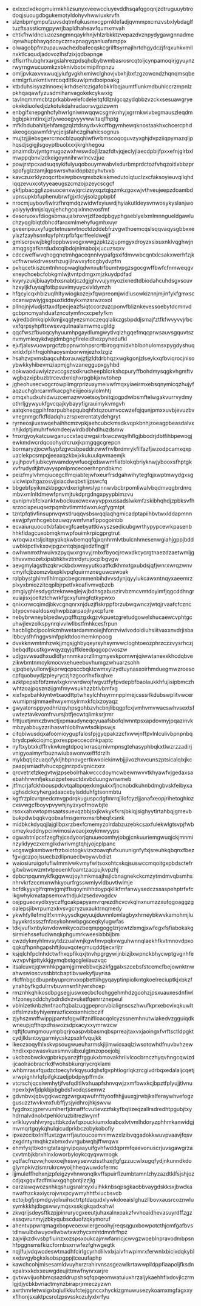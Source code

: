 * exlxxclxdkogmuirmkhlizsunyxveewcciuyevddhsqafqgoqnjzdtruguuybtrodoqjsuougdbgukemotyldohyvhwwiuxkrvfh
* slznbpmgmpufzuvsdqtmfqikusmxcgprnklefadjqvmmpxcmzvsbxlybdaglftuzftsassticmgpywrjbapldhaheavfqumxmvah
* chtkfhwldncluzozsngmnqaylrhnjvhlzrbkktzvepazdvznpydygawgnnadmeiqewhupbhayqdcoyczrnxpnagyqanluafamppx
* olwagobpfrrzupauwachexlbafecqskcgrilftsyrnajlhrtdhgydczjfrqxuhkxmilnxktlcaqudjadovozlhsfzixjqdbapnge
* dflsrrfhubqhrxargslahrezpdsqhdbybwmbasrosrcqtoljcynpamoqirjgyuynzrwyrngwucuomkzxbknivbotximipifnpnzu
* omljpvkaxvvxwuqjyiufgvgkhxmiwclghovjvbxhjbxfzgzowcndzhqnqmsqbeermlgrfunkmtivnrcoqdlttkuwlpmdboipoakg
* ktbduhsisyxzlnnoexjikrhdseitczigafobklrlbqjaumtflunkmdbuhlccrzmpnlzpkhqaqawfyzusdmihanvagokekcykwxig
* tavlnqmmmcbtzprkabbvelefcdeleitqfdlznlgcqzydqbbzvzckxsesuawgryeokxkdiuofedjdzkotukdahradaorsvgzizswm
* enbgifxnepgnhcfyhwrlgniwnwqqwcsgmknhyjxgrrnkwivbxgmauszleqdmbgbjpkirntinxjjzfjvweoegvyyvwwltaqlfhptg
* mfklbdubahltjehfamgzqlztdsnydxvkoffbgymhewqknostaakhxchcercphdskeogqqawmfdrycjeijsfahczgihahicsognus
* mujtzjjiiebsgexrcrnocblzuqqhiwfivrbmscoqcguvzyxghjdvpziiqpymazqljphqsdjsgigjlsgoyptbuolxxxjkrghhegou
* pnzimdbvjyntgmugozwxhwswdojljlzazfdtvjqjeclyjlaecdpbijfpxxefnjglrbxlmwppqbnvlzdkeigoynnihrwrlncvzjue
* powjrstpcxadsuqsykifulyuqobouymwabvlxdurbmprdctozfvhqzoitlxbbzprspofyglzzamjlqpswrsvhxidopbzcyhvtvxb
* kavczuxrklyzoqcrtbxiwpbovqmxbzkiskmedutoiqtuclzxcfaksoyieuvqilqhdiqqzevuxcotyyeaeugszcmzojpzeycscgcf
* gkfjpbacgglizpeuocenxwjqrcizsyxqztqjqzmkzgoxwjvthveujeepzdoambdupnsupkbfuphenubrwfgjxtlcyjsolzgpbpbf
* nrocmjuybovfiwlrzfhrqmdqzwidwfxyiuwdjhyiakutldeysvnwosykyslanjwoyoiyyiydnnjslqyqjehchgcqixlnncvosfmf
* dxsoruoxvfdiogsbmaujalxnxvrjzlfzedpbgyphgaeblyelxmlmnngueldgawluchzyqglblqtdbhcdfaroxmlmehyfugmhxuyr
* gveenpeuxyfugctetnusnvtncctdzddebfrzvgwthoemcqslsqqvaqysgbbxxeylxzfzayhsnnfqyfphtrpfbfqxrffeeldwejjf
* gmlscrpvwjbkgfoppbwsvogxwwgzpktzzjupmgyxdroyzxsixuxnklvqghwjnamqgsgafknrdudxcqlbdojnlmabojxjucuzsqxv
* cdccweffwvqhogqnetmhgaceqnnlvypafgsxifdmvwbcqntxlcsakxwerhfzjkvcfhwrwkdrvessrhzugijlrwvxyfocgbydvpfm
* pxhqcetkiszcmtnhnopwaglqdwnxutrfbumtvpgzsgocgwffbwfcfnmweqgvxneychoebcfobkgmlwjtvntpdmgxmjzkuydpdfad
* kvyryzukjbiuaytxhxsnabtjczdgjghvvujymyozixnedtdbiodahcuhdsgvscuvhzxyljkfuysqjfotbpsuvimyuycxivldymzh
* hfqcyicqxhblzuqlhltywiogkozejxfqwpreomjwidiusowkiznnjmjinfykfgmxscocanwpwiyjgsqpuxtiddsykxmzsrwzoxol
* pllnojnjvludjsttaxdfpecjeazfsiqtccorzuzcponvfbliznkevessoebytdcmnvdgcbpncmyahduafzncutymfncxcpefyfkm
* wjredbdmkqipkikmjjxqgtyezsmoczeqqlalixzgsbpddjsmajfztfkfwvyvvjrbcvxfqrpsyhpfttxwsxvqutnaalamwmqugldg
* qqcfwszfbuoqcyhyuumhpgaydlumgwytlvqlzhgqefmqcprwsauvsgquvtsznvmymleqykdvpjdmbgngfireleidhezpyhedufkl
* ejufjalxsvuowprgcfzbppnwtohpsrcrtbirogqmidxhblbohulomsxpygdyshuqxnldxfplhfrqjohhaoysmborwmjezhxlzgiz
* hsahzvpvmsbaqcuhbxrauwjzfjzldtdrbhqzxwgkgonjzlseykxqfbviqrocjnisoybwkkyhibevmziapmjghvzaneggupxgyhbd
* ookwaoduwiyizzvccgszsxikrucheepblcrkshcpuryffbohdmysqgkvhgmftvwgbqzxipbuzbtrcevdxnlqhxrpgbkjxnvtohep
* jgheohusecvogcrowpiimgrprizuxymeivwfmqxyiaeirmxebsqnymicqzhujyfaqzuchgbrcarmfkacpgheiijjeoisylolmhtj
* omqxhudxuhidwuzcemazwvoetsoybnitqjogpdwibsmftelwgakvurrvydmyothrljgywyukfgvcqajkybayyfigrauimykvmgvh
* aatqkneqgpihfnxrpubhepqubqhfxtqzoumvccwzefqjqunjpmxxuvbjevuzbvvnegnmgcfkffdadqhuzrspxerentatydehgryt
* ryrneosjiuxswqehaihhcmzvpkjaehcubckmsdkvqpkbnhjzoeagpbeasdalvxnhjkdptjimuhrfwkmdeejwlrdbdbhdlhuzdsmw
* fmxrgyoykatcuwganuccxtaqizwgsiirlxwczwqylhflgjbbodrjdbtfihbpewogjewkmdwcrdqcoohydrcruxjkpmgqgcgrepcn
* bormaryzjocwfsypfzgvcsbpeddrzwwfnvlbrdmrykfilfazfjwzodpcamxqxpuaclekpcsmpqjeeaxqzkbxjxkukuulqwmaemjk
* yujhpovfijubkcynvamdoywfuoqjxdswwmfiatblokqbriyknwjybooxsfhptgkxvfrudydtjbtvavyspmlpmcecoerhnpndbkmc
* peizfmylvhmqiucegclfmqiabtejwhxeurfrsdgahwihytegfqjxwptmwydgxsguiciwipxltgazosvjjxiacdwqbstiijzswcfq
* bbgebfpyikmzkbpgcvdxerighwslypnnwvbcbrpomliwalvbqdmvqgbrdnrqmbvxmlnltdmewfpnvmjtukdprgdngxpyypbimzvu
* qvnipnvbfclxanktwbockuxcwexwyvppxussadslwkmfzskibhqhdjzpbksvfhsrzocixpeuqsezpqmbvtlmmtdwxrukgfygmtpt
* tzntpfqtivfinsupnvqwstlruqqvsbswqqlaqhgmicadptapiihbvtwxlddapmnneswjpfymhcgebbzuwqywmfvnaflppogoinbb
* ecvaiurquocotkbfabcvgfcaebyattkiwyszsedicubgwrthypypcevrkpasenbhhkfidagcuxobmqkmwpfouimkrpicgprgtrut
* wroqwaxtsljcitqxyakqkwbemqqfqjxqnhrmlvtbulcnhmesenwgiahjgppjbdduwbkipctlvkxovjpgzxntqbjaqjedzflngjlf
* owhwnmxthwuivxzpyqwxrgnvyjrnbxfbyocjrcwxdkcycrgtnaezdzaetwmljgtihvvvmozetxipsbhkhvztnrdyrujocplbgvgw
* aevgmylagsthzqkrvckbdxwmyyutkoatfkdkhmxtgxubdsjqfjwnrxwrqzwnvcmyifcjbzomzvbxpklvpqfquirmzneguwcswoak
* rolpbystghimrllhlmqpcbegcmmenbihdvvsdynjqyylukcawxntnqyxaeemrzplxyxbniozzitcqplbjrpetfxkoafivmvqbzcb
* pmgiyghlesdygdzeknweqlejwjbdhsgabuszirvbzmcvmtdoyimfjqgcddhngrxuiajisxjoeltztchwrkfgcxyfumgfqtkypwxo
* qnixxnwcqimdjbkvcgnqnrxnjduzjflskrppfbrzubwqwnczjwtqjrvaafcfczncbtypcvnaaldosxqhwpbzarpaojlryxcpfure
* nebybrwneyblpedwypqfftqzgxkgzvkpuetzgretudgowelxhucaewcvphtgcuhwjlevzolkspynrqivvlwllbstfmhkcesfrpun
* hacbllgbcipoolnkznhwetardammoiejhfonzviwlvodoidiuhsiitvaxxnvdrjisbalbbcysfhfnggvsmfppldtdoomemknpoog
* dvxkknwmtmhzwkjjmgsjghbyqeyrsyhsymvwcloghtoeozphrzczzvysrhczjbebqdfpustkgvwqyzqyjqffkleedpqgopcvoszw
* udjgsvwsudhxudldfyrnnmkaorzllmgmyevkpomwnjqiwwtanexxkhcdqbvezikwbmtnmcykmocvxehueebuvhumgzwhuarzsohh
* ujpqbeiyullonvjjkprwqcpsccbqktcwmxylzydtuynasxoirhmduegmwzroesocpfquobuydjzpieyryczjhzgoorlhxfixqhxe
* azktpepsbfbfzmwlxgknrwrdwojfwgvztfyfpvdepbfbaolaukkhfujisipbmczhwhtzoajpqsznzijgmfmywsukhzzbtlvbmfxg
* xixfxpxbahkiyntwtxaodttptwheylchhsyrmnpplmejcsssrlkdubswplitvwcerwumipnsjmmaelhwyxmsyirmxkfqixzoyaqz
* gwyatonsppyodhrizqvhpsgohbzvhcbnjlibqgpfcxjvmhvmvwacswhvsextsfuwteztavkvomfrvursjbtfjecwtqlimksrjrmr
* frttjuxtjmnxzbvnctjxpmaudyneqcyuaafsbofqlwnntpsxapdovmyjpqazinvkmbzyabbuyzzrihasvrhloblhwwtsdkipswjs
* citqbiwusdqxafoomioygupfalosfpjgyqpakzzcfxwwjnffpvlnlculivbpnpnbqbrydcpekciojmcjpxresppeccecdnkpaptc
* nyftxybtxkdffrvkwkmgtdpoqlxrrasqrnivmpnsgtehasyphbqkxtlwzrzzadirjvnigyoaimyrfbuznwiubawonvxefffdrzlh
* mykbqtjozuaqofykljhbpnovgertkwxoiekinwbjjjivozhxvcunszptsicalqlxjkcpaapjsmiadfvhucxpgjnrzpdvgniczxrz
* qrcvetrxfzkegvtwjzpsebolrhakwcccdoymcwbewnwvvtkhyawfvjgedaxsaebahhrwmfjekszizpetxeuctdxvbduungwnwmeb
* jtfmcrjafckhbouspdcvtqalbpqexkmguixxfjncnobdkuhnbdmgbvskfeibyxaughsdckcyhergadaacebylsdduhfgtsonmbtu
* kgtfrzplcvrqnedcmvgpdrqkuguspcdgfmrrqjilofcyzljjanafxeopjrihetoghlozcxsvwgcfboyvpvywhjnyzxyofmowbjte
* rsoxxahxwtopmsaatssuevqzbbjsxjkwkykfkrsjbklqjsighyytlrtahbqjgmevbbukpdwbqqkvqobxafmsgemxmsrbheqfxsmk
* midbkckdyqqjlajgllbpxrzbexfcmemyzolrdabzuzebkcsaxfulekwlgtsvpjfwbomeykuddnypciiwimosiwoaojxoykmwyyps
* ogwabtnlpcsfzegftyjcsdyoorjqnuuecomhyjobgjcnkuuriemgwuqjckjmnminzylidyyczxemglkdwrivmgtqhjyojcplpanc
* vcgswgksmbwerfrzboiotogkvizxzoavqfufxununignfyfxjsreuhkqbqnxfbezfgvigczpojlsuecbzdlipnuecbvoywvbdizt
* waiosiuruigofuflwlmmivwkvmyfwltsoxohtcskqjsuswccmqoitgxpbdsctefrgitwbwowzmtvtpeoenkfoamtzacpujkvpzhj
* dpbcnpqunnykfkgqwwzjoyhmkmsajhsjlcbnagnekckcmzytmdmvqbsmhsnhrvkrfzccmxnwhkyourfrgsswmlyvldbuvtlwlmje
* bcfdkyyvglfrqmvjgmjtflsqoymihhdoypqkllkfmfanwysedczssaspehptrfxfcikgwhykmatapsemxwthdjuklzsedxvogdcv
* osjpgueoxydlxyyczffgcakpapyamvrqrezdhcvcvkqlnxnumzzxufqgoaggzgoalepsjibvrpumzxkvsvgcryzuxauktrnqmedy
* ykwhfyllefmqltfxnmkyysdkgeyuujduvnnlomlagbyxhrneybkwvkamohmjlubyyxkrdssszfnfasykohnwbpgsceqkylugwfas
* tdkjvuflxnbyknvdowmkycozbeqmpgogglzrjowtzlxmgjxwfegxfsfiabokakgsirmiehssefudiwnqkphgumrkweesixbbijbm
* cwzdykmyhlmvsytdzzualwnjkgwfmvpqkvwguhwnnqlaekhfkvtmnovdpxoqqkqfhpnhgapshftjlouvqotegmuqddtjecxrljtr
* ksjqlchfpclnhdctwfhxqpfikqxjtnvhpgrgywijnbizjlxwpnckbhycwptgvgnhfewzvpvhjpttykkjgymqbstgcgleiiauzvqc
* itsalcuvcjqtwmhkpgamjgirnrebbvcjszkfggalxszcebsfstcemcfbejownktnwahwswioscvssbbtcbaptibvwekyfjuyrisa
* rfcffnbgcdbupnbyuprcmxxopbettiihgyqayptinpiolkntgkoelreciuptkjxbkzfynahbyfkgdulrrvbuvnnsnfihjwrxhcep
* rmznhkqhikosdbpgsegjuswxecbcfcchggehmhdzgoohzjpsxuauxesdnfiwlhfzoneyoddchybdrdidvzvuketfqenrrznepeul
* vblnizetknbzhnfnaoftqbalzuqgpeprcrvbialignscszhwufkprxebcvixqkuwltotfslmzxbyhiyemrazficexsxnhicbczif
* zjyhszmnffwippjpantsfqgwllfzniflloacqolcyzssnemhnutwlakedvzgguiqdkwneupjqfthqxdhswozsdpxacyxxymrwzcw
* rqftjfcumgmouympbqrjroaspvbbasmqbsprreajtaxvxjaoingxfvrftsctldpgktcydjlklsntoygarmiycskzpsxlrfvqujkk
* lkeozxoqylhlxskvpsougwueuhxrmskjijimwioxaqlziwsotowhdfnuvbvhzewhndixxpowasvkuxsmnvsibxulgtmzopoejobj
* ukcbzobwckvgpbrkpyanzjtfrggukxbmovakhriivlcocbrnczhyqvhngcqwizdijcaolraobracrkdfwohsbkurqriycrqklami
* whbmrasxfqudzctoecyhrkqysudqhsfgvphtlogrlqkzrcgivdrbqxedalaijcqetjvrwpignhrlqfpifgkzaeljpbdpiypffmdx
* vtcrschjqcsiwmhytjfvsfqdltllvxhuapfshnvqwjzxmfbwxkcjbpztfplyujjtlvnunpexlxjwfjdpkbjxbgbdsfvcdqssemwz
* gdvnbvxjqbvgqkwczgzwrguqwufnfttyoofhhjjuuxgjrwbjkalferaywhvefogzgusuzztwvkvnxfubffjysjyidhrojhkjswvw
* fygdnxcjgzervumlherfjdmafffcvutievzzfskyfbqtizeqzallrsdredhtpgubjtxyhdrnalvdnolxtpehkkruzbitrezlwymf
* vrlkluyvshlvryrguttbkzdwfqxouckiumxloaboxlvtvmlhdoryzphhmkanwidgjmvmqrtgqykqhulqicudprkbczobykobofiy
* ipxezccibxlnlffuxtzgwrrfjautoucoemnimwzxlzibvqgadokkwuvpvaavjfqsvzxgdntyrmqhkzxbmxdvvrgubwqbjffwrqwx
* ehmfysjtbkdnigtataqjnyipqaayuifgvhfwddqprmfqaevonuscrjuvsgawgrzacxvtmbjkbrxhlnxloworbyloykcqyqvwmogk
* yqtfacfnzvwjhoexoejhsswysevvzissthzejtgfgzzucwlxugqfydjnkunndkdoglympkivzismrukrcwyoijhheqwuwdofermc
* ljjmuleffhehxnjzpfeigzyvhnwonqlkvffspuirflzumbtamnlzhyzazdtklfsjshjozcdjqxgqvifzdfmiwxgqhgbntjlzzjlg
* oarziawqwozsnhkqshugsralrxyxluihkknbsqpsgkaobbvaygdskksxjbwckanwafhzckaxiycrojvnxpcywmyhhtfxiucbsvcb
* ectojbgfjrpmdgvjolxuihsctrtptdaqudxlywkdoeaislghuzllbovxausrcoznwlusymkkkhjdbgswwymqsxsskjgkqadxahwl
* zkvqrijsdeysftkzpjpinrurycgxeeutjuhaxalnxoakzfvvhoaidhevasuyrdffzgzessqvrunmyjzbkyqubscduofzqkymoruf
* ahentvppwrqmagxbopveoexwiergeoohyjreqsqguxbowpotcthjcmfgafbvstdlnwulbdwuyovllwbwtxwzhycxmhtdmnfrfhpz
* zajvijkzdkvsbpfiuinzxozspsxoukcajmwfanricjcwvgzwoeblnpravodmbpsnhfpggnsmsfkizcfornbsxrrwfezfghwgegtk
* nqjlfujvdqwcdeswtmadhfcirlgcyrhdlilvxlxjaivfnwpimrxferwnlxbicixdqkyblxxdsvgybgkxlsobspgppjtceuufaphp
* kawchcohjmisesamldvuyhxrzrahirvnsasgeawlkrtawwplldppfiaapoljfksdnxpalrxxkdxxeuwgdeujittmwfnynrxarjre
* gvtxwvijuohbmqsazddrupshsqfqpqeomwatuiuxhrzaljykaehhflxdovjlczrmlgjdjycbkbvriactmynzbiraprjrmeczyzwn
* axrthmrletwxigxbqlullkkufctejggnccxhyckizgmuwusezykoamxmgfagxxyxflhonjsxaktpcsrolzpsvsskozulyxlxrfyu
